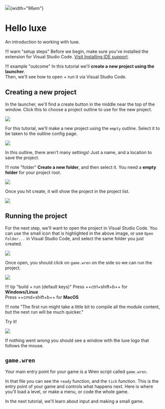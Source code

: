 ![](../../images/luxe-dark.svg){width="96em"}

# Hello luxe
An introduction to working with luxe.

!!! warn "setup steps"
    Before we begin, make sure you've installed the extension for Visual Studio Code. [Visit Installing IDE support](../../get.md).

!!! example "outcome"
    In this tutorial we'll **create a new project using the launcher**.   
    Then, we'll see how to open + run it via Visual Studio Code.

## Creating a new project

In the launcher, we'll find a create button in the middle near the top of the window. 
Click this to choose a project outline to use for the new project.

![](../../images/tutorial/hello/create.1.png)

For this tutorial, we'll make a new project using the `empty` outline.
Select it to be taken to the outline config page. 

![](../../images/tutorial/hello/create.2.png)

In this outline, there aren't many settings! Just a name, and a location to save the project.

!!! note "folder"
    **Create a new folder**, and then select it. You need a **empty folder** for your project root.  

![](../../images/tutorial/hello/create.3.png)

Once you hit create, it will show the project in the project list. 

![](../../images/tutorial/hello/create.4.png)


## Running the project

For the next step, we'll want to open the project in Visual Studio Code.
You can use the small icon that is highlighted in the above image, or use `Open Folder...` in Visual Studio Code, and select the same folder you just created.

![](../../images/tutorial/hello/open.1.png)

Once open, you should click on `game.wren` on the side so we can run the project.

![](../../images/tutorial/hello/open.2.png)

!!! tip "build + run (default keys)"
    Press ++ctrl+shift+b++ for **Windows/Linux**    
    Press ++cmd+shift+b++ for **MacOS** 

!!! note "The first run might take a little bit to compile all the module content, but the next run will be much quicker."

 Try it!

![](../../images/tutorial/hello/run.1.png)

If nothing went wrong you should see a window with the luxe logo that follows the mouse. 

## `game.wren` 

Your main entry point for your game is a Wren script called `game.wren`.

In that file you can see the `ready` function, and the `tick` function. This is the entry point of your game and controls what happens next.
Here is where you'll load a level, or make a menu, or code the whole game.

In the next tutorial, we'll learn about input and making a small game.

